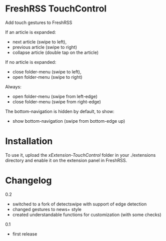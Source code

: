 # FreshRSS TouchControl
Add touch gestures to FreshRSS

If an article is expanded:
- next article (swipe to left), 
- previous article (swipe to right)
- collapse article (double tap on the article)

If no article is expanded: 
- close folder-menu (swipe to left), 
- open folder-menu (swipe to right)

Always:
- open folder-menu (swipe from left-edge)
- close folder-menu (swipe from right-edge)

The bottom-navigation is hidden by default, to show:
- show bottom-navigation (swipe from bottom-edge up)

# Installation
To use it, upload the *xExtension-TouchControl* folder in your ./extensions directory and enable it on the extension panel in FreshRSS.

# Changelog
0.2 
- switched to a fork of detectswipe with support of edge detection
- changed gestures to news+ style
- created understandable functions for customization (with some checks)

0.1
- first release